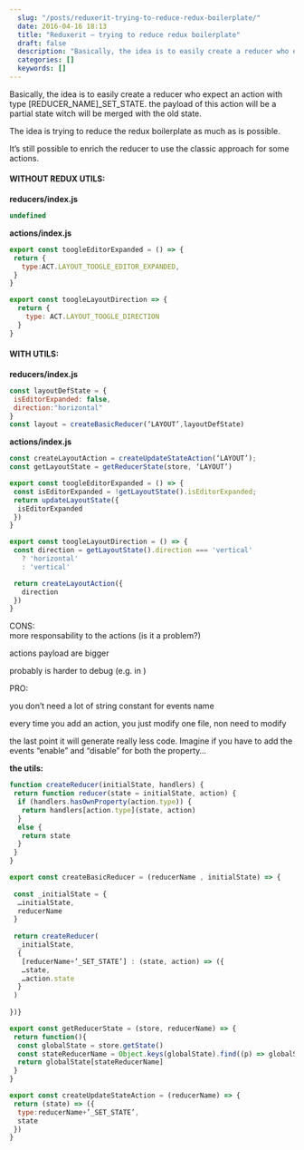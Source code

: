 ```yaml
---
  slug: "/posts/reduxerit-trying-to-reduce-redux-boilerplate/"
  date: 2016-04-16 18:13
  title: "Reduxerit — trying to reduce redux boilerplate"
  draft: false
  description: "Basically, the idea is to easily create a reducer who expect an action with type [REDUCER_NAME]_SET_STATE. the payload of this action will be a partial state witch will be merged with the old state…"
  categories: []
  keywords: []
---
```

  
Basically, the idea is to easily create a reducer who expect an action with type \[REDUCER\_NAME\]\_SET_STATE. the payload of this action will be a partial state witch will be merged with the old state.

The idea is trying to reduce the redux boilerplate as much as is possible.

It’s still possible to enrich the reducer to use the classic approach for some actions.

#### WITHOUT REDUX UTILS:

**reducers/index.js**

```js
undefined
```

**actions/index.js**

```js
export const toogleEditorExpanded = () => {
 return {
   type:ACT.LAYOUT_TOOGLE_EDITOR_EXPANDED,
 }
}

export const toogleLayoutDirection => {
  return {
    type: ACT.LAYOUT_TOOGLE_DIRECTION
  }
}
```

#### WITH UTILS:

**reducers/index.js**

```js
const layoutDefState = {
 isEditorExpanded: false,
 direction:"horizontal"
}
const layout = createBasicReducer(‘LAYOUT’,layoutDefState)
```

**actions/index.js**

```js
const createLayoutAction = createUpdateStateAction(‘LAYOUT’);
const getLayoutState = getReducerState(store, ‘LAYOUT’)

export const toogleEditorExpanded = () => {
 const isEditorExpanded = !getLayoutState().isEditorExpanded;
 return updateLayoutState({
  isEditorExpanded
 })
}

export const toogleLayoutDirection = () => {
 const direction = getLayoutState().direction === 'vertical'
   ? 'horizontal'
   : 'vertical'

 return createLayoutAction({
   direction
 })
}
```

CONS:  
more responsability to the actions (is it a problem?)

actions payload are bigger

probably is harder to debug (e.g. in )

PRO:

you don’t need a lot of string constant for events name

every time you add an action, you just modify one file, non need to modify

the last point it will generate really less code. Imagine if you have to add the events “enable” and “disable” for both the property…

**the utils:**

```js
function createReducer(initialState, handlers) {
 return function reducer(state = initialState, action) {
  if (handlers.hasOwnProperty(action.type)) {
   return handlers[action.type](state, action)
  }
  else {
   return state
  }
 }
}

export const createBasicReducer = (reducerName , initialState) => {
 
 const _initialState = {
  …initialState,
  reducerName
 }
 
 return createReducer(
  _initialState,
  {
   [reducerName+’_SET_STATE’] : (state, action) => ({
   …state,
   …action.state
  }
 )
 
})}

export const getReducerState = (store, reducerName) => {
 return function(){
  const globalState = store.getState()
  const stateReducerName = Object.keys(globalState).find((p) => globalState[p].reducerName === reducerName )
  return globalState[stateReducerName]
 }
}

export const createUpdateStateAction = (reducerName) => {
 return (state) => ({
  type:reducerName+’_SET_STATE’,
  state
 })
}
```
  